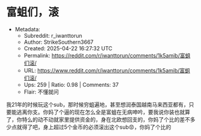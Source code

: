 # 富蛆们，滚

- Metadata:
  - Subreddit: r_iwanttorun
  - Author: StrikeSouthern3667
  - Created: 2025-04-22 16:27:32 UTC
  - Permalink: https://reddit.com/r/iwanttorun/comments/1k5amib/富蛆们滚/
  - URL: https://www.reddit.com/r/iwanttorun/comments/1k5amib/富蛆们滚/
  - Ups: 259 | Ratio: 0.98 | Comments: 37
  - Flair: 不懂就问


我21年的时候玩这个sub，那时候穷蛆遍地，甚至想润泰国越南马来西亚都有，只要能逃离你支。你妈了个逼的现在怎么全是富蛆在无病呻吟，要我说你装也就算了，你特么的动不动就家里提供资金的，身在北欧想回支的，你妈了个比的差不多少点就得了吧，身上超过5个金币的必须滚出这个sub😡，你妈了个比的


